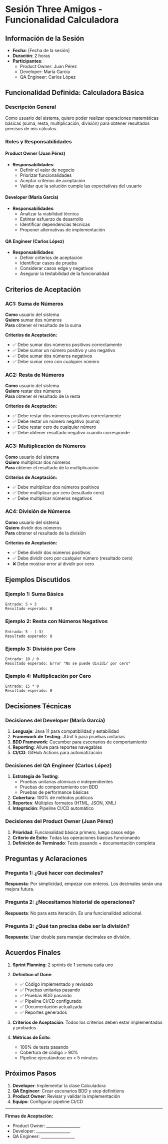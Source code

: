 # Sesión Three Amigos - Funcionalidad Calculadora

## Información de la Sesión
- **Fecha**: [Fecha de la sesión]
- **Duración**: 2 horas
- **Participantes**: 
  - Product Owner: Juan Pérez
  - Developer: María García
  - QA Engineer: Carlos López

## Funcionalidad Definida: Calculadora Básica

### Descripción General
Como usuario del sistema, quiero poder realizar operaciones matemáticas básicas (suma, resta, multiplicación, división) para obtener resultados precisos de mis cálculos.

### Roles y Responsabilidades

#### Product Owner (Juan Pérez)
- **Responsabilidades**:
  - Definir el valor de negocio
  - Priorizar funcionalidades
  - Aceptar criterios de aceptación
  - Validar que la solución cumple las expectativas del usuario

#### Developer (María García)
- **Responsabilidades**:
  - Analizar la viabilidad técnica
  - Estimar esfuerzo de desarrollo
  - Identificar dependencias técnicas
  - Proponer alternativas de implementación

#### QA Engineer (Carlos López)
- **Responsabilidades**:
  - Definir criterios de aceptación
  - Identificar casos de prueba
  - Considerar casos edge y negativos
  - Asegurar la testabilidad de la funcionalidad

## Criterios de Aceptación

### AC1: Suma de Números
**Como** usuario del sistema  
**Quiero** sumar dos números  
**Para** obtener el resultado de la suma  

**Criterios de Aceptación:**
- ✅ Debe sumar dos números positivos correctamente
- ✅ Debe sumar un número positivo y uno negativo
- ✅ Debe sumar dos números negativos
- ✅ Debe sumar cero con cualquier número

### AC2: Resta de Números
**Como** usuario del sistema  
**Quiero** restar dos números  
**Para** obtener el resultado de la resta  

**Criterios de Aceptación:**
- ✅ Debe restar dos números positivos correctamente
- ✅ Debe restar un número negativo (suma)
- ✅ Debe restar cero de cualquier número
- ✅ Debe obtener resultado negativo cuando corresponde

### AC3: Multiplicación de Números
**Como** usuario del sistema  
**Quiero** multiplicar dos números  
**Para** obtener el resultado de la multiplicación  

**Criterios de Aceptación:**
- ✅ Debe multiplicar dos números positivos
- ✅ Debe multiplicar por cero (resultado cero)
- ✅ Debe multiplicar números negativos

### AC4: División de Números
**Como** usuario del sistema  
**Quiero** dividir dos números  
**Para** obtener el resultado de la división  

**Criterios de Aceptación:**
- ✅ Debe dividir dos números positivos
- ✅ Debe dividir cero por cualquier número (resultado cero)
- ❌ Debe mostrar error al dividir por cero

## Ejemplos Discutidos

### Ejemplo 1: Suma Básica
```
Entrada: 5 + 3
Resultado esperado: 8
```

### Ejemplo 2: Resta con Números Negativos
```
Entrada: 5 - (-3)
Resultado esperado: 8
```

### Ejemplo 3: División por Cero
```
Entrada: 10 / 0
Resultado esperado: Error "No se puede dividir por cero"
```

### Ejemplo 4: Multiplicación por Cero
```
Entrada: 15 * 0
Resultado esperado: 0
```

## Decisiones Técnicas

### Decisiones del Developer (María García)
1. **Lenguaje**: Java 11 para compatibilidad y estabilidad
2. **Framework de Testing**: JUnit 5 para pruebas unitarias
3. **BDD Framework**: Cucumber para escenarios de comportamiento
4. **Reporting**: Allure para reportes navegables
5. **CI/CD**: GitHub Actions para automatización

### Decisiones del QA Engineer (Carlos López)
1. **Estrategia de Testing**: 
   - Pruebas unitarias atómicas e independientes
   - Pruebas de comportamiento con BDD
   - Pruebas de performance básicas
2. **Cobertura**: 100% de métodos públicos
3. **Reportes**: Múltiples formatos (HTML, JSON, XML)
4. **Integración**: Pipeline CI/CD automático

### Decisiones del Product Owner (Juan Pérez)
1. **Prioridad**: Funcionalidad básica primero, luego casos edge
2. **Criterio de Éxito**: Todas las operaciones básicas funcionando
3. **Definición de Terminado**: Tests pasando + documentación completa

## Preguntas y Aclaraciones

### Pregunta 1: ¿Qué hacer con decimales?
**Respuesta**: Por simplicidad, empezar con enteros. Los decimales serán una mejora futura.

### Pregunta 2: ¿Necesitamos historial de operaciones?
**Respuesta**: No para esta iteración. Es una funcionalidad adicional.

### Pregunta 3: ¿Qué tan precisa debe ser la división?
**Respuesta**: Usar double para manejar decimales en división.

## Acuerdos Finales

1. **Sprint Planning**: 2 sprints de 1 semana cada uno
2. **Definition of Done**:
   - ✅ Código implementado y revisado
   - ✅ Pruebas unitarias pasando
   - ✅ Pruebas BDD pasando
   - ✅ Pipeline CI/CD configurado
   - ✅ Documentación actualizada
   - ✅ Reportes generados

3. **Criterios de Aceptación**: Todos los criterios deben estar implementados y probados
4. **Métricas de Éxito**:
   - 100% de tests pasando
   - Cobertura de código > 90%
   - Pipeline ejecutándose en < 5 minutos

## Próximos Pasos

1. **Developer**: Implementar la clase Calculadora
2. **QA Engineer**: Crear escenarios BDD y step definitions
3. **Product Owner**: Revisar y validar la implementación
4. **Equipo**: Configurar pipeline CI/CD

---

**Firmas de Aceptación:**
- Product Owner: _________________
- Developer: _________________
- QA Engineer: _________________
